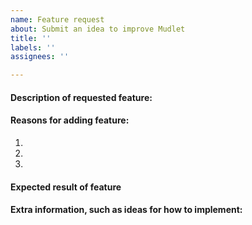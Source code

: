 ```yaml
---
name: Feature request
about: Submit an idea to improve Mudlet
title: ''
labels: ''
assignees: ''

---
```


#### Description of requested feature:


#### Reasons for adding feature:

1. 
2. 
3. 

#### Expected result of feature


#### Extra information, such as ideas for how to implement:
